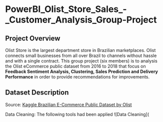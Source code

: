 # PowerBI_Olist_Store_Sales_-_Customer_Analysis_Group-Project

## **Project Overview** 
Olist Store is the largest department store in Brazilian marketplaces. Olist connects small businesses from all over Brazil to channels without hassle and with a single contract. This group project (six members) is to analysis the Olist eCommerce public dataset from 2016 to 2018 that focus on **Feedback Sentiment Analysis, Clustering, Sales Prediction and Delivery Performance** in order to provide recommendations for improvements.   

## **Dataset Description**
Source: [Kaggle Brazilian E-Commerce Public Dataset by Olist](https://www.kaggle.com/datasets/olistbr/brazilian-ecommerce)

Data Cleaning: The following tools had been applied
![Data Cleaning](





